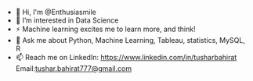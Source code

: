 - 👋 Hi, I'm @Enthusiasmile
- 🌱 I’m interested in Data Science
- ⚡ Machine learning excites me to learn more, and think!
- 💬 Ask me about Python, Machine Learning, Tableau, statistics, MySQL, R
- 📫 Reach me on LinkedIn: https://www.linkedin.com/in/tusharbahirat
                    Email:tushar.bahirat777@gmail.com
